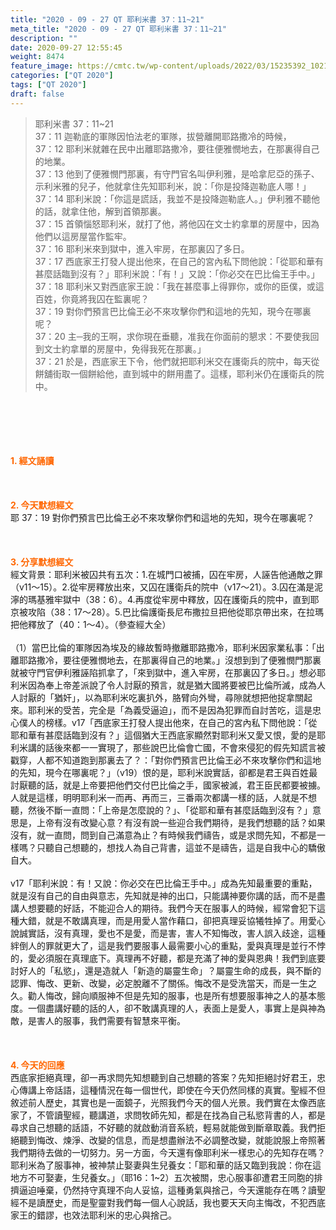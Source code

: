 ```yaml
---
title: "2020 - 09 - 27 QT 耶利米書 37：11~21"
meta_title: "2020 - 09 - 27 QT 耶利米書 37：11~21"
description: ""
date: 2020-09-27 12:55:45
weight: 8474
feature_image: https://cmtc.tw/wp-content/uploads/2022/03/15235392_10211799862337740_180693556567566654_o-1.webp
categories: ["QT 2020"]
tags: ["QT 2020"]
draft: false
---
```


<blockquote>耶利米書 37：11~21<br />
37：11 迦勒底的軍隊因怕法老的軍隊，拔營離開耶路撒冷的時候，<br />
37：12 耶利米就雜在民中出離耶路撒冷，要往便雅憫地去，在那裏得自己的地業。<br />
37：13 他到了便雅憫門那裏，有守門官名叫伊利雅，是哈拿尼亞的孫子、示利米雅的兒子，他就拿住先知耶利米，說：「你是投降迦勒底人哪！」<br />
37：14 耶利米說：「你這是謊話，我並不是投降迦勒底人。」伊利雅不聽他的話，就拿住他，解到首領那裏。<br />
37：15 首領惱怒耶利米，就打了他，將他囚在文士約拿單的房屋中，因為他們以這房屋當作監牢。<br />
37：16 耶利米來到獄中，進入牢房，在那裏囚了多日。<br />
37：17 西底家王打發人提出他來，在自己的宮內私下問他說：「從耶和華有甚麼話臨到沒有？」耶利米說：「有！」又說：「你必交在巴比倫王手中。」<br />
37：18 耶利米又對西底家王說：「我在甚麼事上得罪你，或你的臣僕，或這百姓，你竟將我囚在監裏呢？<br />
37：19 對你們預言巴比倫王必不來攻擊你們和這地的先知，現今在哪裏呢？<br />
37：20 主─我的王啊，求你現在垂聽，准我在你面前的懇求：不要使我回到文士約拿單的房屋中，免得我死在那裏。」<br />
37：21 於是，西底家王下令，他們就把耶利米交在護衛兵的院中，每天從餅舖街取一個餅給他，直到城中的餅用盡了。這樣，耶利米仍在護衛兵的院中。</blockquote><br />
&nbsp;<br />
<br />
&nbsp;<br />
<br />
<span style="color: #ff6600;"><strong>1. </strong><strong>經文誦讀</strong></span><br />
<br />
<span style="color: #ff6600;"><strong> </strong></span><br />
<br />
<span style="color: #ff6600;"><strong>2. 今天默想</strong><strong>經文<br />
</strong></span>耶 37：19 對你們預言巴比倫王必不來攻擊你們和這地的先知，現今在哪裏呢？<br />
<br />
&nbsp;<br />
<br />
<span style="color: #ff6600;"><strong>3. 分享默想經文<br />
</strong></span>經文背景：耶利米被囚共有五次：1.在城門口被捕，囚在牢房，人誣告他通敵之罪（v11～15）。2.從牢房釋放出來，又囚在護衛兵的院中（v17～21）。3.囚在滿是泥濘的瑪基雅牢獄中（38：6）。4.再度從牢房中釋放，囚在護衛兵的院中，直到耶京被攻陷（38：17～28）。5.巴比倫護衛長尼布撒拉旦把他從耶京帶出來，在拉瑪把他釋放了（40：1～4）。（參查經大全）<br />
<br />
（1）當巴比倫的軍隊因為埃及的緣故暫時撤離耶路撒冷，耶利米因家業私事：「出離耶路撒冷，要往便雅憫地去，在那裏得自己的地業。」沒想到到了便雅憫門那裏就被守門官伊利雅誣陷抓拿了，「來到獄中，進入牢房，在那裏囚了多日。」想必耶利米因為奉上帝差派說了令人討厭的預言，就是猶大國將要被巴比倫所滅，成為人人討厭的「猶奸」，以為耶利米吃裏扒外，胳臂向外彎，尋隙就想把他捉拿關起來。耶利米的受苦，完全是「為義受逼迫」，而不是因為犯罪而自討苦吃，這是忠心僕人的榜樣。v17「西底家王打發人提出他來，在自己的宮內私下問他說：「從耶和華有甚麼話臨到沒有？」這個猶大王西底家顯然對耶利米又愛又恨，愛的是耶利米講的話後來都一一實現了，那些說巴比倫會亡國，不會來侵犯的假先知謊言被戳穿，人都不知道跑到那裏去了？：「對你們預言巴比倫王必不來攻擊你們和這地的先知，現今在哪裏呢？」（v19）恨的是，耶利米說實話，卻都是君王與百姓最討厭聽的話，就是上帝要把他們交付巴比倫之手，國家被滅，君王臣民都要被擄。人就是這樣，明明耶利米一而再、再而三，三番兩次都講一樣的話，人就是不想聽，然後不斷一直問：「上帝是怎麼說的？」、「從耶和華有甚麼話臨到沒有？」意思是，上帝有沒有改變心意？有沒有說一些迎合我們期待，是我們想聽的話？如果沒有，就一直問，問到自己滿意為止？有時候我們禱告，或是求問先知，不都是一樣嗎？只聽自己想聽的，想找人為自己背書，這並不是禱告，這是自我中心的驕傲自大。<br />
<br />
v17「耶利米說：有！又說：你必交在巴比倫王手中。」成為先知最重要的重點，就是沒有自己的自由與意志，先知就是神的出口，只能講神要你講的話，而不是盡講人想要聽的好話，不能迎合人的期待。我們今天在服事人的時候，經常會犯下這種大錯，就是不敢講真理，而是用愛人當作藉口，卻把真理妥協犧牲掉了。用愛心說誠實話，沒有真理，愛也不是愛，而是害，害人不知悔改，害人誤入歧途，這種絆倒人的罪就更大了，這是我們要服事人最需要小心的重點，愛與真理是並行不悖的，愛必須服在真理底下。真理再不好聽，都是充滿了神的愛與恩典！我們到底要討好人的「私慾」，還是造就人「新造的屬靈生命」？屬靈生命的成長，與不斷的認罪、悔改、更新、改變，必定脫離不了關係。悔改不是受洗當天，而是一生之久。勸人悔改，歸向順服神不但是先知的服事，也是所有想要服事神之人的基本態度。一個盡講好聽的話的人，卻不敢講真理的人，表面上是愛人，事實上是與神為敵，是害人的服事，我們需要有智慧來平衡。<br />
<br />
&nbsp;<br />
<br />
<span style="color: #ff6600;"><strong>4. 今天的回應<br />
</strong></span>西底家拒絕真理，卻一再求問先知想聽到自己想聽的答案？先知拒絕討好君王，忠心傳講上帝話語，這種情況在每一個世代，即使在今天仍然同樣的真實。聖經不但敘述前人歷史，其實也是一面鏡子，光照我們今天的個人光景。我們實在太像西底家了，不管讀聖經，聽講道，求問牧師先知，都是在找為自己私慾背書的人，都是尋求自己想聽的話語，不好聽的就啟動消音系統，輕易就能做到斷章取義。我們拒絕聽到悔改、煉淨、改變的信息，而是想盡辦法不必調整改變，就能說服上帝照著我們期待去做的一切努力。另一方面，今天還有像耶利米一樣忠心的先知存在嗎？耶利米為了服事神，被神禁止娶妻與生兒養女：「耶和華的話又臨到我說：你在這地方不可娶妻，生兒養女。」（耶16：1~2）五次被關，忠心服事卻遭君王同胞的排擠逼迫唾棄，仍然持守真理不向人妥協，這種勇氣與捨己，今天還能存在嗎？讀聖經不是讀歷史，而是聖靈對我們每一個人心說話，我也要天天向主悔改，不犯西底家王的錯謬，也效法耶利米的忠心與捨己。<br />
<br />
&nbsp;
        
